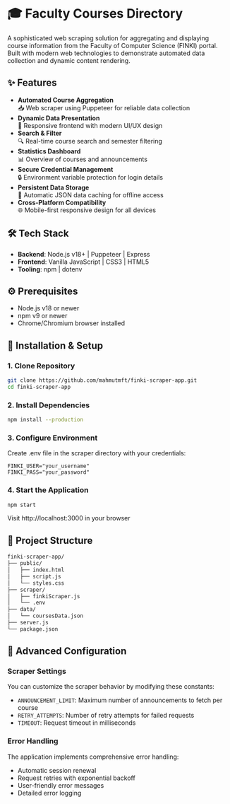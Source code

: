 # 🎓 Faculty Courses Directory

A sophisticated web scraping solution for aggregating and displaying course information from the Faculty of Computer Science (FINKI) portal. Built with modern web technologies to demonstrate automated data collection and dynamic content rendering.

## ✨ Features

- **Automated Course Aggregation**  
  📥 Web scraper using Puppeteer for reliable data collection
- **Dynamic Data Presentation**  
  🎨 Responsive frontend with modern UI/UX design
- **Search & Filter**  
  🔍 Real-time course search and semester filtering
- **Statistics Dashboard**  
  📊 Overview of courses and announcements
- **Secure Credential Management**  
  🔒 Environment variable protection for login details
- **Persistent Data Storage**  
  💾 Automatic JSON data caching for offline access
- **Cross-Platform Compatibility**  
  🌐 Mobile-first responsive design for all devices

## 🛠️ Tech Stack

- **Backend**: Node.js v18+ | Puppeteer | Express
- **Frontend**: Vanilla JavaScript | CSS3 | HTML5
- **Tooling**: npm | dotenv

## ⚙️ Prerequisites

- Node.js v18 or newer
- npm v9 or newer
- Chrome/Chromium browser installed

## 🚀 Installation & Setup

### 1. Clone Repository
```bash
git clone https://github.com/mahmutmft/finki-scraper-app.git
cd finki-scraper-app
```

### 2. Install Dependencies
```bash
npm install --production
```

### 3. Configure Environment
Create .env file in the scraper directory with your credentials:
```env
FINKI_USER="your_username"
FINKI_PASS="your_password"
```

### 4. Start the Application
```bash
npm start
```
Visit http://localhost:3000 in your browser

## 📂 Project Structure
```bash
finki-scraper-app/
├── public/
│   ├── index.html
│   ├── script.js
│   └── styles.css
├── scraper/
│   ├── finkiScraper.js
│   └── .env
├── data/
│   └── coursesData.json
├── server.js
└── package.json
```

## 🔧 Advanced Configuration

### Scraper Settings
You can customize the scraper behavior by modifying these constants:
- `ANNOUNCEMENT_LIMIT`: Maximum number of announcements to fetch per course
- `RETRY_ATTEMPTS`: Number of retry attempts for failed requests
- `TIMEOUT`: Request timeout in milliseconds

### Error Handling
The application implements comprehensive error handling:
- Automatic session renewal
- Request retries with exponential backoff
- User-friendly error messages
- Detailed error logging

